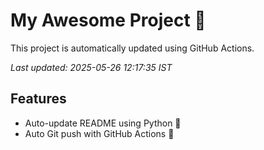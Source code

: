 # My Awesome Project 🚀

This project is automatically updated using GitHub Actions.

_Last updated: 2025-05-26 12:17:35 IST_

## Features
- Auto-update README using Python 🐍
- Auto Git push with GitHub Actions 🤖
